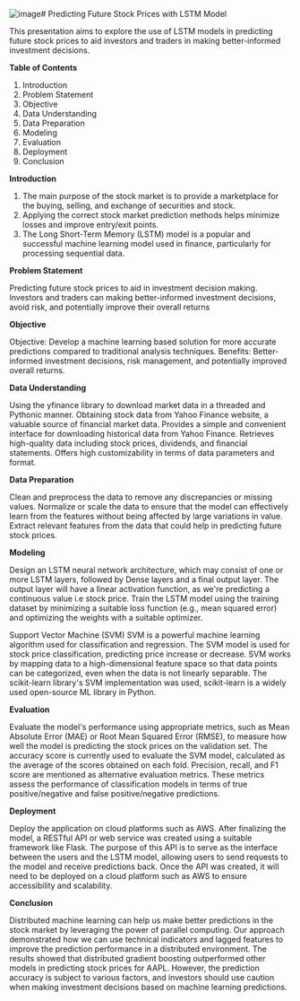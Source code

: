 ![image](https://github.com/Vamshitha211/Predicting-Stock-Market/assets/79069337/ae15d911-0ff2-49f9-82d7-82df4d2d309f)# Predicting Future Stock Prices with LSTM Model

This presentation aims to explore the use of LSTM models in predicting future stock prices to aid investors and traders in making better-informed investment decisions.

**Table of Contents**
1. Introduction
2. Problem Statement
3. Objective
4. Data Understanding
5. Data Preparation
6. Modeling
7. Evaluation
8. Deployment
9. Conclusion

**Introduction**

1. The main purpose of the stock market is to provide a marketplace for the buying, selling, and exchange of securities and stock.
2. Applying the correct stock market prediction methods helps minimize losses and improve entry/exit points.
3. The Long Short-Term Memory (LSTM) model is a popular and successful machine learning model used in finance, particularly for processing sequential data.

**Problem Statement**

Predicting future stock prices to aid in investment decision making.
Investors and traders can making better-informed investment decisions, avoid risk, and potentially improve their overall returns

**Objective**

Objective: Develop a machine learning based solution for more accurate predictions compared to traditional analysis techniques.
Benefits: Better-informed investment decisions, risk management, and potentially improved overall returns.

**Data Understanding**

Using the yfinance library to download market data in a threaded and Pythonic manner.
Obtaining stock data from Yahoo Finance website, a valuable source of financial market data.
Provides a simple and convenient interface for downloading historical data from Yahoo Finance.
Retrieves high-quality data including stock prices, dividends, and financial statements.
Offers high customizability in terms of data parameters and format.

 **Data Preparation**

Clean and preprocess the data to remove any discrepancies or missing values.
Normalize or scale the data to ensure that the model can effectively learn from the features without being affected by large variations in value.
Extract relevant features from the data that could help in predicting future stock prices.

**Modeling**

Design an LSTM neural network architecture, which may consist of one or more LSTM layers, followed by Dense layers and a final output layer.
The output layer will have a linear activation function, as we're predicting a continuous value i.e stock price.
Train the LSTM model using the training dataset by minimizing a suitable loss function (e.g., mean squared error) and optimizing the weights with a suitable optimizer.

Support Vector Machine (SVM)
SVM is a powerful machine learning algorithm used for classification and regression.
The SVM model is used for stock price classification, predicting price increase or decrease.
SVM works by mapping data to a high-dimensional feature space so that data points can be categorized, even when the data is not linearly separable.
The scikit-learn library's SVM implementation was used, scikit-learn is a widely used open-source ML library in Python.

**Evaluation**

Evaluate the model's performance using appropriate metrics, such as Mean Absolute Error (MAE) or Root Mean Squared Error (RMSE), to measure how well the model is predicting the stock prices on the validation set.
The accuracy score is currently used to evaluate the SVM model, calculated as the average of the scores obtained on each fold.
Precision, recall, and F1 score are mentioned as alternative evaluation metrics.
These metrics assess the performance of classification models in terms of true positive/negative and false positive/negative predictions.

**Deployment**

Deploy the application on cloud platforms such as AWS.
After finalizing the model, a RESTful API or web service was created using a suitable framework like Flask.
The purpose of this API is to serve as the interface between the users and the LSTM model, allowing users to send requests to the model and receive predictions back.
Once the API was created, it will need to be deployed on a cloud platform such as AWS to ensure accessibility and scalability.

**Conclusion**

Distributed machine learning can help us make better predictions in the stock market by leveraging the power of parallel computing.
Our approach demonstrated how we can use technical indicators and lagged features to improve the prediction performance in a distributed environment.
The results showed that distributed gradient boosting outperformed other models in predicting stock prices for AAPL.
However, the prediction accuracy is subject to various factors, and investors should use caution when making investment decisions based on machine learning predictions.







